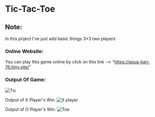# Tic-Tac-Toe

## Note:
In this priject I've just add basic things 3*3 two players

### Online Website:
You can play this game online by click on this link --> "https://aqua-kari-76.tiiny.site/"

### Output Of Game:
![Tic](https://github.com/AiZaNaDeEm16/Tic-Tac-Toe/assets/158503156/2a654bcd-b718-4e46-ab43-999bd28c0f8c)

Output of X Player's Win:
![X player](https://github.com/AiZaNaDeEm16/Tic-Tac-Toe/assets/158503156/3a5971cb-83fc-4fbd-837b-e990ebbf435a)

Output of O Player's Win:
![Toe](https://github.com/AiZaNaDeEm16/Tic-Tac-Toe/assets/158503156/87b59a75-6582-4a6d-b8af-a52ffad318fd)
